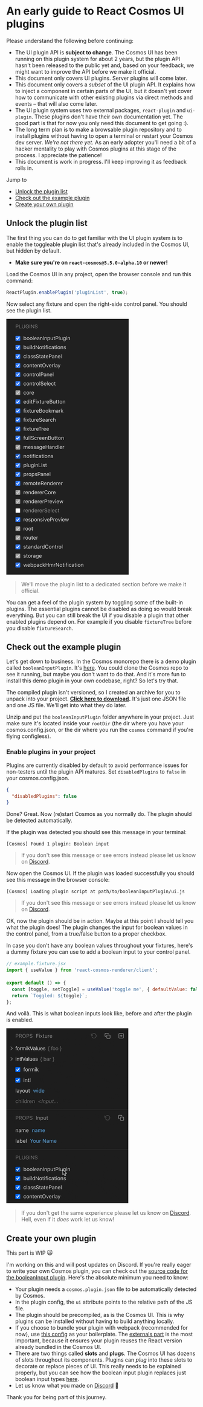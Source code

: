 # An early guide to React Cosmos UI plugins

Please understand the following before continuing:

- The UI plugin API is **subject to change**. The Cosmos UI has been running on this plugin system for about 2 years, but the plugin API hasn't been released to the public yet and, based on your feedback, we might want to improve the API before we make it official.
- This document only covers UI plugins. Server plugins will come later.
- This document only covers a _subset_ of the UI plugin API. It explains how to inject a component in certain parts of the UI, but it doesn't yet cover how to communicate with other existing plugins via direct methods and events – that will also come later.
- The UI plugin system uses two external packages, `react-plugin` and `ui-plugin`. These plugins don't have their own documentation yet. The good part is that for now you only need this document to get going :).
- The long term plan is to make a browsable plugin repository and to install plugins without having to open a terminal or restart your Cosmos dev server. _We're not there yet._ As an early adopter you'll need a bit of a hacker mentality to play with Cosmos plugins at this stage of the process. I appreciate the patience!
- This document is work in progress. I'll keep improving it as feedback rolls in.

Jump to

- [Unlock the plugin list](#unlock-the-plugin-list)
- [Check out the example plugin](#check-out-the-example-plugin)
- [Create your own plugin](#create-your-own-plugin)

## Unlock the plugin list

The first thing you can do to get familiar with the UI plugin system is to enable the toggleable plugin list that's already included in the Cosmos UI, but hidden by default.

- **Make sure you're on `react-cosmos@5.5.0-alpha.10` or newer!**

Load the Cosmos UI in any project, open the browser console and run this command:

```js
ReactPlugin.enablePlugin('pluginList', true);
```

Now select any fixture and open the right-side control panel. You should see the plugin list.

<img src="pluginList.png" alt="Plugin list" height="677"/>

> We'll move the plugin list to a dedicated section before we make it official.

You can get a feel of the plugin system by toggling some of the built-in plugins. The essential plugins cannot be disabled as doing so would break everything. But you can still break the UI if you disable a plugin that other enabled plugins depend on. For example if you disable `fixtureTree` before you disable `fixtureSearch`.

## Check out the example plugin

Let's get down to business. In the Cosmos monorepo there is a demo plugin called `booleanInputPlugin`. It's [here](https://github.com/react-cosmos/react-cosmos/tree/ecd4fae5732134292c978fda86832da24ea055c1/example/booleanInputPlugin). You could clone the Cosmos repo to see it running, but maybe you don't want to do that. And it's more fun to install this demo plugin in your own codebase, right? So let's try that.

The compiled plugin isn't versioned, so I created an archive for you to unpack into your project. **[Click here to download](https://github.com/react-cosmos/react-cosmos/raw/80fbcbcbbd352108d551a8b95685e19627d78d1b/docs/uiPlugins/booleanInputPlugin.zip).** It's just one JSON file and one JS file. We'll get into what they do later.

Unzip and put the `booleanInputPlugin` folder anywhere in your project. Just make sure it's located inside your `rootDir` (the dir where you have your cosmos.config.json, or the dir where you run the `cosmos` command if you're flying configless).

### Enable plugins in your project

Plugins are currently disabled by default to avoid performance issues for non-testers until the plugin API matures. Set `disabledPlugins` to `false` in your cosmos.config.json.

```json
{
  "disabledPlugins": false
}
```

Done? Great. Now (re)start Cosmos as you normally do. The plugin should be detected automatically.

If the plugin was detected you should see this message in your terminal:

```
[Cosmos] Found 1 plugin: Boolean input
```

> If you don't see this message or see errors instead please let us know on [Discord](https://discord.gg/3X95VgfnW5).

Now open the Cosmos UI. If the plugin was loaded successfully you should see this message in the browser console:

```
[Cosmos] Loading plugin script at path/to/booleanInputPlugin/ui.js
```

> If you don't see this message or see errors instead please let us know on [Discord](https://discord.gg/3X95VgfnW5).

OK, now the plugin should be in action. Maybe at this point I should tell you what the plugin does! The plugin changes the input for boolean values in the control panel, from a true/false button to a proper checkbox.

In case you don't have any boolean values throughout your fixtures, here's a dummy fixture you can use to add a boolean input to your control panel.

```jsx
// example.fixture.jsx
import { useValue } from 'react-cosmos-renderer/client';

export default () => {
  const [toggle, setToggle] = useValue('toggle me', { defaultValue: false });
  return `Toggled: ${toggle}`;
};
```

And voilà. This is what boolean inputs look like, before and after the plugin is enabled.

<img src="pluginListToggle.gif" alt="Boolean input plugin" height="463"/>

> If you don't get the same experience please let us know on [Discord](https://discord.gg/3X95VgfnW5). Hell, even if it _does_ work let us know!

## Create your own plugin

This part is WIP 🙀

I'm working on this and will post updates on Discord. If you're really eager to write your own Cosmos plugin, you can check out the [source code for the booleanInput plugin](https://github.com/react-cosmos/react-cosmos/tree/ecd4fae5732134292c978fda86832da24ea055c1/example/booleanInputPlugin). Here's the absolute minimum you need to know:

- Your plugin needs a `cosmos.plugin.json` file to be automatically detected by Cosmos.
- In the plugin config, the `ui` attribute points to the relative path of the JS file.
- The plugin should be precompiled, as is the Cosmos UI. This is why plugins can be installed without having to build anything locally.
- If you choose to bundle your plugin with webpack (recommended for now), use [this config](https://github.com/react-cosmos/react-cosmos/blob/ecd4fae5732134292c978fda86832da24ea055c1/example/booleanInputPlugin/webpack.config.js) as your boilerplate. The [externals part](https://github.com/react-cosmos/react-cosmos/blob/ecd4fae5732134292c978fda86832da24ea055c1/example/booleanInputPlugin/webpack.config.js#L21-L25) is the most important, because it ensures your plugin reuses the React version already bundled in the Cosmos UI.
- There are two things called **slots** and **plugs**. The Cosmos UI has dozens of slots throughout its components. Plugins can _plug_ into these slots to decorate or replace pieces of UI. This really needs to be explained properly, but you can see how the boolean input plugin replaces just boolean input types [here](https://github.com/react-cosmos/react-cosmos/blob/ecd4fae5732134292c978fda86832da24ea055c1/example/booleanInputPlugin/src/ui.tsx#L14-L29).
- Let us know what you made on [Discord](https://discord.gg/3X95VgfnW5) 🙏

Thank you for being part of this journey.
